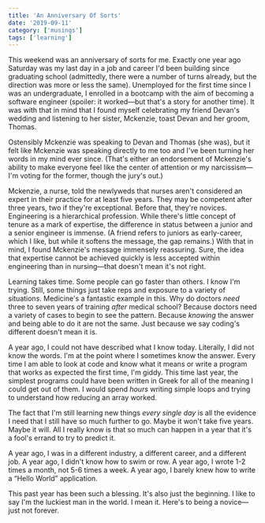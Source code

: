 ```yaml
---
title: 'An Anniversary Of Sorts'
date: '2019-09-11'
category: ['musings']
tags: ['learning']
---
```

This weekend was an anniversary of sorts for me. Exactly one year ago Saturday was my last day in a job and career I'd been building since graduating school (admittedly, there were a number of turns already, but the direction was more or less the same). Unemployed for the first time since I was an undergraduate, I enrolled in a bootcamp with the aim of becoming a software engineer (spoiler: it worked—but that's a story for another time). It was with that in mind that I found myself celebrating my friend Devan's wedding and listening to her sister, Mckenzie, toast Devan and her groom, Thomas.

Ostensibly Mckenzie was speaking to Devan and Thomas (she was), but it felt like Mckenzie was speaking directly to me too and I've been turning her words in my mind ever since. (That's either an endorsement of Mckenzie's ability to make everyone feel like the center of attention or my narcissism—I'm voting for the former, though the jury's out.)

Mckenzie, a nurse, told the newlyweds that nurses aren't considered an expert in their practice for at least five years. They may be competent after three years, two if they're exceptional. Before that, they're novices. Engineering is a hierarchical profession. While there's little concept of tenure as a mark of expertise, the difference in status between a junior and a senior engineer is immense. (A friend refers to juniors as early-career, which I like, but while it softens the message, the gap remains.) With that in mind, I found Mckenzie's message immensely reassuring. Sure, the idea that expertise cannot be achieved quickly is less accepted within engineering than in nursing—that doesn't mean it's not right.

Learning takes time. Some people can go faster than others. I know I'm trying. Still, some things just take reps and exposure to a variety of situations. Medicine's a fantastic example in this. Why do doctors _need_ three to seven years of training _after_ medical school? Because doctors need a variety of cases to begin to see the pattern. Because _knowing_ the answer and being able to do it are not the same. Just because we say coding's different doesn't mean it is.

A year ago, I could not have described what I know today. Literally, I did not know the words. I'm at the point where I sometimes know the answer. Every time I am able to look at code and know what it means or write a program that works as expected the first time, I'm giddy. This time last year, the simplest programs could have been written in Greek for all of the meaning I could get out of them. I would spend _hours_ writing simple loops and trying to understand how reducing an array worked.

The fact that I'm still learning new things _every single day_ is all the evidence I need that I still have so much further to go. Maybe it won't take five years. Maybe it will. All I really know is that so much can happen in a year that it's a fool's errand to try to predict it.

A year ago, I was in a different industry, a different career, and a different job.
A year ago, I didn't know how to swim or row.
A year ago, I wrote 1-2 times a month, not 5-6 times a week.
A year ago, I barely knew how to write a “Hello World” application.

This past year has been such a blessing. It's also just the beginning. I like to say I'm the luckiest man in the world. I mean it. Here's to being a novice—just not forever.

